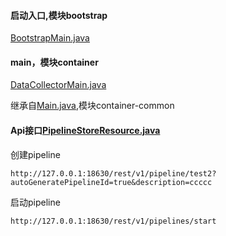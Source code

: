 

#### 启动入口,模块bootstrap
[BootstrapMain.java](https://github.com/streamsets/datacollector/blob/master/bootstrap/src/main/java/com/streamsets/pipeline/BootstrapMain.java)

#### main，模块container
[DataCollectorMain.java](https://github.com/streamsets/datacollector/blob/master/container/src/main/java/com/streamsets/datacollector/main/DataCollectorMain.java)

继承自[Main.java](https://github.com/streamsets/datacollector/blob/master/container-common/src/main/java/com/streamsets/datacollector/main/Main.java),模块container-common


#### Api接口[PipelineStoreResource.java](https://github.com/streamsets/datacollector/blob/master/container/src/main/java/com/streamsets/datacollector/restapi/PipelineStoreResource.java)

创建pipeline

```
http://127.0.0.1:18630/rest/v1/pipeline/test2?autoGeneratePipelineId=true&description=ccccc
```

启动pipeline

```
http://127.0.0.1:18630/rest/v1/pipelines/start
```
